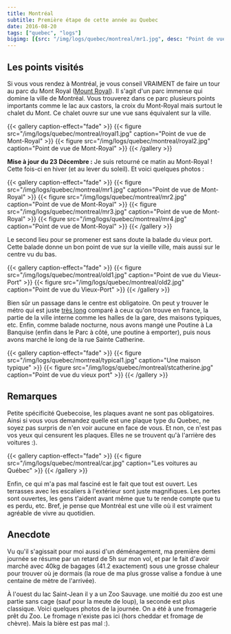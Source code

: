 ```yaml
---
title: Montréal
subtitle: Première étape de cette année au Quebec
date: 2016-08-20
tags: ["quebec", "logs"]
bigimg: [{src: "/img/logs/quebec/montreal/mr1.jpg", desc: "Point de vue de Mont-Royal"}, {src: "/img/logs/quebec/montreal/old1.jpg", desc: "Point de vue du Vieux-Port"}]
---
```


## Les points visités

Si vous vous rendez à Montréal, je vous conseil VRAIMENT de faire un tour au parc du Mont Royal ([Mount Royal](https://en.wikipedia.org/wiki/Mount_Royal)). Il s'agit d'un parc immense qui domine la ville de Montréal. Vous trouverez dans ce parc plusieurs points importants comme le lac aux castors, la croix du Mont-Royal mais surtout le chalet du Mont. Ce chalet ouvre sur une vue sans équivalent sur la ville.

{{< gallery caption-effect="fade" >}}
  {{< figure src="/img/logs/quebec/montreal/royal1.jpg" caption="Point de vue de Mont-Royal" >}}
  {{< figure src="/img/logs/quebec/montreal/royal2.jpg" caption="Point de vue de Mont-Royal" >}}
{{< /gallery >}}

**Mise à jour du 23 Décembre :** Je suis retourné ce matin au Mont-Royal ! Cette fois-ci en hiver (et au lever du soleil). Et voici quelques photos :

{{< gallery caption-effect="fade" >}}
  {{< figure src="/img/logs/quebec/montreal/mr1.jpg" caption="Point de vue de Mont-Royal" >}}
  {{< figure src="/img/logs/quebec/montreal/mr2.jpg" caption="Point de vue de Mont-Royal" >}}
  {{< figure src="/img/logs/quebec/montreal/mr3.jpg" caption="Point de vue de Mont-Royal" >}}
  {{< figure src="/img/logs/quebec/montreal/mr4.jpg" caption="Point de vue de Mont-Royal" >}}
{{< /gallery >}}

Le second lieu pour se promener est sans doute la balade du vieux port. Cette balade donne un bon point de vue sur la vieille ville, mais aussi sur le centre vu du bas.

{{< gallery caption-effect="fade" >}}
  {{< figure src="/img/logs/quebec/montreal/old1.jpg" caption="Point de vue du Vieux-Port" >}}
  {{< figure src="/img/logs/quebec/montreal/old2.jpg" caption="Point de vue du Vieux-Port" >}}
{{< /gallery >}}

Bien sûr un passage dans le centre est obligatoire. On peut y trouver le métro qui est juste [très long](https://upload.wikimedia.org/wikipedia/commons/4/40/MontrealMetroMosaic.jpg) comparé à ceux qu'on trouve en france, la partie de la ville interne comme les halles de la gare, des maisons typiques, etc. Enfin, comme balade nocturne, nous avons mangé une Poutine à La Banquise (enfin dans le Parc à côté, une poutine à emporter), puis nous avons marché le long de la rue Sainte Catherine.

{{< gallery caption-effect="fade" >}}
  {{< figure src="/img/logs/quebec/montreal/typical1.jpg" caption="Une maison typique" >}}
  {{< figure src="/img/logs/quebec/montreal/stcatherine.jpg" caption="Point de vue du vieux port" >}}
{{< /gallery >}}

## Remarques

Petite spécificité Quebecoise, les plaques avant ne sont pas obligatoires. Ainsi si vous vous demandez quelle est une plaque type du Quebec, ne soyez pas surpris de n'en voir aucune en face de vous. Et non, ce n'est pas vos yeux qui censurent les plaques. Elles ne se trouvent qu'à l'arrière des voitures :).

{{< gallery caption-effect="fade" >}}
  {{< figure src="/img/logs/quebec/montreal/car.jpg" caption="Les voitures au Québec" >}}
{{< /gallery >}}

Enfin, ce qui m'a pas mal fasciné est le fait que tout est ouvert. Les terrasses avec les escaliers à l'extérieur sont juste magnifiques. Les portes sont ouvertes, les gens t'aident avant même que tu te rende compte que tu es perdu, etc. Bref, je pense que Montréal est une ville où il est vraiment agréable de vivre au quotidien.

## Anecdote

Vu qu'il s'agissait pour moi aussi d'un déménagement, ma première demi journée se résume par un retard de 5h sur mon vol, et par le fait d'avoir marché avec 40kg de bagages (41.2 exactement) sous une grosse chaleur pour trouver où je dormais (la roue de ma plus grosse valise a fondue à une centaine de mètre de l'arrivée).


À l'ouest du lac Saint-Jean il y a un Zoo Sauvage. une moitié du zoo est une partie sans cage (sauf pour la meute de loup), la seconde est plus classique. Voici quelques photos de la journée. On a été à une fromagerie prêt du Zoo. Le fromage n'existe pas ici (hors cheddar et fromage de chèvre). Mais la bière est pas mal :).
